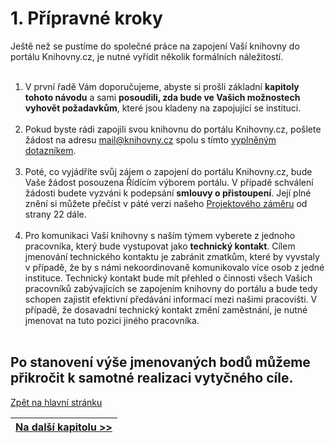 # 1. Přípravné kroky
Ještě než se pustíme do společné práce na zapojení Vaší knihovny do portálu Knihovny.cz, je nutné vyřídit několik formálních náležitostí.  
&nbsp;  
1. V první řadě Vám doporučujeme, abyste si prošli základní **kapitoly tohoto návodu** a sami **posoudili, zda bude ve Vašich možnostech vyhovět požadavkům**, které jsou kladeny na zapojující se instituci.  
&nbsp; 
2. Pokud byste rádi zapojili svou knihovnu do portálu Knihovny.cz, pošlete žádost na adresu <a href="mailto:mail@knihovny.cz">mail@knihovny.cz</a> spolu s tímto [vyplněným dotazníkem](/uploads/867ff64901f50feecf671a16ec75ec95/Dotaznikprozajemceozapojeni_prázdný.docx).  
&nbsp;   
3. Poté, co vyjádříte svůj zájem o zapojení do portálu Knihovny.cz, bude Vaše žádost posouzena Řídícím výborem portálu. V případě schválení žádosti budete vyzváni k podepsání **smlouvy o přistoupení**. Její plné znění si můžete přečíst v páté verzi našeho [Projektového záměru](http://www.knihovny.cz/wp-content/uploads/2012/08/KNIHOVNY-CZ_Projektovy-zamer_verze-5_Finale.docx) od strany 22 dále.  
&nbsp;  
4. Pro komunikaci Vaší knihovny s naším týmem vyberete z jednoho pracovníka, který bude vystupovat jako **technický kontakt**. Cílem jmenování technického kontaktu je zabránit zmatkům, které by vyvstaly v případě, že by s námi nekoordinovaně komunikovalo více osob z jedné instituce. Technický kontakt bude mít přehled o činnosti všech Vašich pracovníků zabývajících se zapojením knihovny do portálu a bude tedy schopen zajistit efektivní předávání informací mezi našimi pracovišti. V případě, že dosavadní technický kontakt změní zaměstnání, je nutné jmenovat na tuto pozici jiného pracovníka.  
&nbsp;  

Po stanovení výše jmenovaných bodů můžeme přikročit k samotné realizaci vytyčného cíle.
&nbsp;  
---
[Zpět na hlavní stránku](Home)  

| [Na další kapitolu >>](oai-pmh) |
| -----: |
